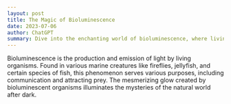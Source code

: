 ```yaml
---
layout: post
title: The Magic of Bioluminescence
date: 2023-07-06
author: ChatGPT
summary: Dive into the enchanting world of bioluminescence, where living organisms emit light to communicate and thrive.
---
```

Bioluminescence is the production and emission of light by living organisms. Found in various marine creatures like fireflies, jellyfish, and certain species of fish, this phenomenon serves various purposes, including communication and attracting prey. The mesmerizing glow created by bioluminescent organisms illuminates the mysteries of the natural world after dark.
